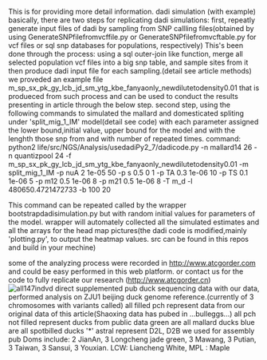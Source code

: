 
This is for providing more detail information.
dadi simulation (with example)
basically, there are two steps for replicating dadi simulations:
first, repeatly generate input files of dadi by sampling from SNP callling files(obtained by using GenerateSNPfilefromvcffile.py or GenerateSNPfilefromvcftable.py for vcf files or sql snp databases for populations, respectively)
This's been done through the process: using a sql outer-join like function, merge all selected population vcf files into a big snp table, and sample sites from it then produce dadi input file for each sampling.(detail see article methods)
we proveded an example file m_sp_sx_pk_gy_lcb_jd_sm_ytg_kbe_fanyaonly_newdilutetodensity0.01 that is produeced from such process and can be used to conduct the results presenting in article through the below step.
second step,
using the following commands to simulated the mallard and domesticated spliting under 'split_mig_1_IM' model(detail see code) with each parameter assigned the 
lower bound,initial value, upper bound for the model and with the lenghth those snp from and with number of repeated times.
command: python2 life/src/NGS/Analysis/usedadiPy2_7/dadicode.py -n mallard14 26 -n quantizpool 24 -f m_sp_sx_pk_gy_lcb_jd_sm_ytg_kbe_fanyaonly_newdilutetodensity0.01 -m split_mig_1_IM -p nuA 2 1e-05 50 -p s 0.5 0 1 -p TA 0.3 1e-06 10 -p TS 0.1 1e-06 5 -p m12 0.5 1e-06 8 -p m21 0.5 1e-06 8 -T m_d -l 480650.4721472733 -b 100 20

This command can be repeated called by the wrapper bootstrapdadisimulation.py but with random initial values for parameters of the model.
wrapper will automately collected all the simulated estimates and all the arrays for the head map pictures(the dadi code is modified,mainly 'plotting.py', to output the heatmap values. src can be found in this repos and build in your mechine) 



some of the analyzing process were recorded in http://www.atcgorder.com  and could be easy performed in this web platform. or contact us for the code to fully replicate our research (http://www.atcgorder.cn)
![all147indvd direct](https://github.com/user-attachments/assets/270916b7-3ff9-438c-8d8e-efc232bd670f)
supplemented pub duck sequencing data with our data, performed analysis on ZJU1 beijing duck genome reference.(currently of 3 chromosomes with variants called)
all filled pch represent data from our original data of this article(Shaoxing data has pubed in ...bulleggs...)
all pch not filled represent ducks from public data
green are all mallard ducks
blue are all spotbilled ducks
'*' astral represent D2L, D2B we used for assembly
pub Doms include: 2 JianAn, 3 Longcheng jade green, 3 Mawang, 3 Putian, 3 Taiwan, 3 Sansui, 3 Youxian.
LCW: Liancheng White, MPL : Maple
